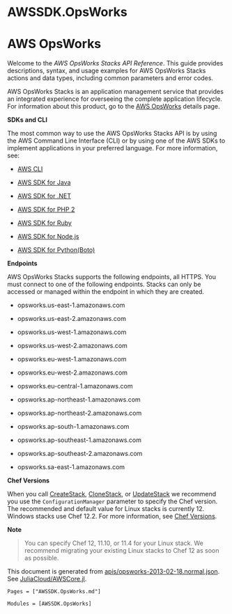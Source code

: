 # AWSSDK.OpsWorks

# AWS OpsWorks

Welcome to the *AWS OpsWorks Stacks API Reference*. This guide provides descriptions, syntax, and usage examples for AWS OpsWorks Stacks actions and data types, including common parameters and error codes.

AWS OpsWorks Stacks is an application management service that provides an integrated experience for overseeing the complete application lifecycle. For information about this product, go to the [AWS OpsWorks](http://aws.amazon.com/opsworks/) details page.

**SDKs and CLI**

The most common way to use the AWS OpsWorks Stacks API is by using the AWS Command Line Interface (CLI) or by using one of the AWS SDKs to implement applications in your preferred language. For more information, see:

*   [AWS CLI](http://docs.aws.amazon.com/cli/latest/userguide/cli-chap-welcome.html)

*   [AWS SDK for Java](http://docs.aws.amazon.com/AWSJavaSDK/latest/javadoc/com/amazonaws/services/opsworks/AWSOpsWorksClient.html)

*   [AWS SDK for .NET](http://docs.aws.amazon.com/sdkfornet/latest/apidocs/html/N_Amazon_OpsWorks.htm)

*   [AWS SDK for PHP 2](http://docs.aws.amazon.com/aws-sdk-php-2/latest/class-Aws.OpsWorks.OpsWorksClient.html)

*   [AWS SDK for Ruby](http://docs.aws.amazon.com/sdkforruby/api/)

*   [AWS SDK for Node.js](http://aws.amazon.com/documentation/sdkforjavascript/)

*   [AWS SDK for Python(Boto)](http://docs.pythonboto.org/en/latest/ref/opsworks.html)

**Endpoints**

AWS OpsWorks Stacks supports the following endpoints, all HTTPS. You must connect to one of the following endpoints. Stacks can only be accessed or managed within the endpoint in which they are created.

*   opsworks.us-east-1.amazonaws.com

*   opsworks.us-east-2.amazonaws.com

*   opsworks.us-west-1.amazonaws.com

*   opsworks.us-west-2.amazonaws.com

*   opsworks.eu-west-1.amazonaws.com

*   opsworks.eu-west-2.amazonaws.com

*   opsworks.eu-central-1.amazonaws.com

*   opsworks.ap-northeast-1.amazonaws.com

*   opsworks.ap-northeast-2.amazonaws.com

*   opsworks.ap-south-1.amazonaws.com

*   opsworks.ap-southeast-1.amazonaws.com

*   opsworks.ap-southeast-2.amazonaws.com

*   opsworks.sa-east-1.amazonaws.com

**Chef Versions**

When you call [CreateStack](@ref), [CloneStack](@ref), or [UpdateStack](@ref) we recommend you use the `ConfigurationManager` parameter to specify the Chef version. The recommended and default value for Linux stacks is currently 12\. Windows stacks use Chef 12.2\. For more information, see [Chef Versions](http://docs.aws.amazon.com/opsworks/latest/userguide/workingcookbook-chef11.html).

**Note**
> You can specify Chef 12, 11.10, or 11.4 for your Linux stack. We recommend migrating your existing Linux stacks to Chef 12 as soon as possible.

This document is generated from
[apis/opsworks-2013-02-18.normal.json](https://github.com/aws/aws-sdk-js/blob/master/apis/opsworks-2013-02-18.normal.json).
See [JuliaCloud/AWSCore.jl](https://github.com/JuliaCloud/AWSCore.jl).

```@index
Pages = ["AWSSDK.OpsWorks.md"]
```

```@autodocs
Modules = [AWSSDK.OpsWorks]
```
